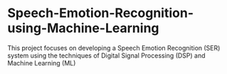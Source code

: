 # Speech-Emotion-Recognition-using-Machine-Learning
This project focuses on developing a Speech Emotion Recognition (SER) system using the techniques of Digital Signal Processing (DSP) and Machine Learning (ML)
